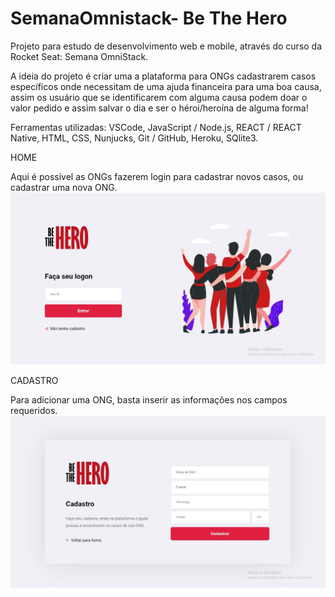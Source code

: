 # SemanaOmnistack- Be The Hero

Projeto para estudo de desenvolvimento web e mobile, através do curso da Rocket Seat: Semana OmniStack. 

A ideia do projeto é criar uma a plataforma para ONGs cadastrarem casos específicos onde necessitam de uma ajuda financeira para uma boa causa, assim os usuário que se identificarem com alguma causa podem doar o valor pedido e assim salvar o dia e ser o héroi/heroína de alguma forma!

Ferramentas utilizadas:
VSCode,
JavaScript / Node.js,
REACT / REACT Native,
HTML,
CSS,
Nunjucks,
Git / GitHub,
Heroku,
SQlite3.

HOME

Aqui é possível as ONGs fazerem login para cadastrar novos casos, ou cadastrar uma nova ONG.
![](images/home.JPG)

CADASTRO

Para adicionar uma ONG, basta inserir as informações nos campos requeridos.
![](images/signup.JPG)

